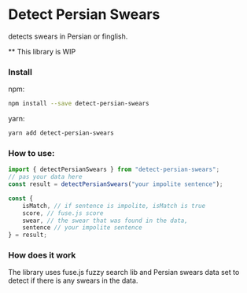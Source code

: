 # Detect Persian Swears

detects swears in Persian or finglish.

** This library is WIP



### Install

npm:

```bash
npm install --save detect-persian-swears
```

yarn:

```bash
yarn add detect-persian-swears
```



### How to use:

```typescript
import { detectPersianSwears } from "detect-persian-swears";
// pas your data here
const result = detectPersianSwears("your impolite sentence");

const { 
    isMatch, // if sentence is impolite, isMatch is true
    score, // fuse.js score 
    swear, // the swear that was found in the data,
    sentence // your impolite sentence
} = result;

```



### How does it work

The library uses fuse.js fuzzy search lib and Persian swears data set to detect if there is any swears in the data.
